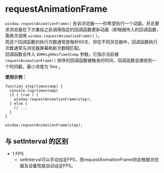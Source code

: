# requestAnimationFrame 

```window.requestAnimationFrame()``` 告诉浏览器——你希望执行一个动画，并且要求浏览器在下次重绘之前调用指定的回调函数更新动画（即根据传入的回调函数，需再次调用 ```window.requestAnimationFrame()``` ）。  
而这个回调函数的执行次数通常是每秒60次，但在不同浏览器中，回调函数执行次数通常与浏览器屏幕刷新次数相匹配。  
回调函数会传入 ```DOMHighResTimeStamp``` 参数，它指示当前被 ```requestAnimationFrame()``` 排序的回调函数被触发的时间，回调函数会接收到一个时间戳，最小进度为 1ms 。

**使用示例：**  
```
function step(timestamp) {
  console.log(timestamp)
  if ( true ) {
    window.requestAnimationFrame(step);
  } else {
    // ...
  }
}

window.requestAnimationFrame(step);
```

## 与 setInterval 的区别

- 1.FPS
  - setInterval可以手动设定FPS，而requestAnimationFrame则会根据浏览器及设备性能自动设定FPS。